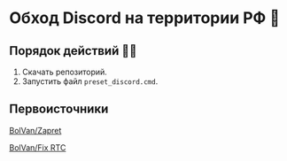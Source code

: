 # Обход Discord на территории РФ 🩵

## Порядок действий 🍋‍🟩
1. Скачать репозиторий.
2. Запустить файл ``preset_discord.cmd``.

## Первоисточники
[BolVan/Zapret](https://github.com/bol-van/zapret)

[BolVan/Fix RTC](https://github.com/bol-van/zapret/issues/455)
